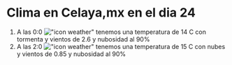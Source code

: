 # Clima en Celaya,mx en el dia 24

1. A las 0:0 !["icon weather"](http://openweathermap.org/img/w/11n.png) tenemos una temperatura de 14 C con tormenta y  vientos de 2.6 y nubosidad al 90%
1. A las 2:0 !["icon weather"](http://openweathermap.org/img/w/04n.png) tenemos una temperatura de 15 C con nubes y  vientos de 0.85 y nubosidad al 90%
